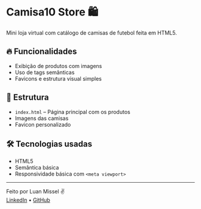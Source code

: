# Camisa10 Store 🛍️

Mini loja virtual com catálogo de camisas de futebol feita em HTML5.

## 🔥 Funcionalidades

- Exibição de produtos com imagens
- Uso de tags semânticas
- Favicons e estrutura visual simples

## 📁 Estrutura

- `index.html` – Página principal com os produtos
- Imagens das camisas
- Favicon personalizado

## 🛠️ Tecnologias usadas

- HTML5
- Semântica básica
- Responsividade básica com `<meta viewport>`

---

Feito por Luan Missel ✌️  
[LinkedIn](https://www.linkedin.com/in/luanmissel) • [GitHub](https://github.com/LuanMissel)
